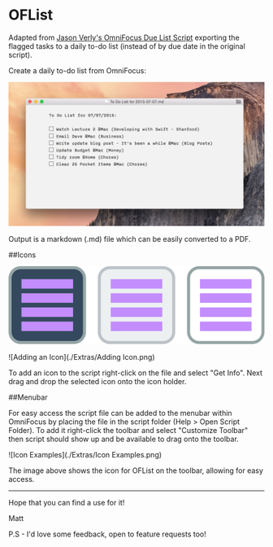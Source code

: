 # OFList

Adapted from [Jason Verly's OmniFocus Due List Script](http://mygeekdaddy.net/2015/07/03/getting-my-daily-to-do-list-out-of-omnifocus/) exporting the flagged tasks to a daily to-do list (instead of by due date in the original script).


Create a daily to-do list from OmniFocus:

![List](./Extras/List.png)

Output is a markdown (.md) file which can be easily converted to a PDF.


##Icons

![Icons](./Extras/Icons.png) 

![Adding an Icon](./Extras/Adding Icon.png) 

To add an icon to the script right-click on the file and select "Get Info". Next drag and drop the selected icon onto the icon holder.


 
##Menubar

For easy access the script file can be added to the menubar within OmniFocus by placing the file in the script folder (Help > Open Script Folder). To add it right-click the toolbar and select "Customize Toolbar" then script should show up and be available to drag onto the toolbar.

![Icon Examples](./Extras/Icon Examples.png)

The image above shows the icon for OFList on the toolbar, allowing for easy access.


-----------

Hope that you can find a use for it!

Matt

P.S - I'd love some feedback, open to feature requests too!
